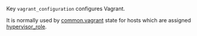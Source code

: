 
Key `vagrant_configuration` configures Vagrant.

It is normally used by [common.vagrant][1] state for hosts which are assigned [hypervisor_role][2].

[1]: /docs/states/common/vagrant/init.sls.md
[2]: /docs/pillars/common/system_host_roles/hypervisor_role/readme.md

